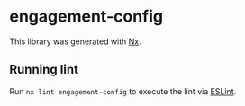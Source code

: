 # engagement-config

This library was generated with [Nx](https://nx.dev).

## Running lint

Run `nx lint engagement-config` to execute the lint via [ESLint](https://eslint.org/).
